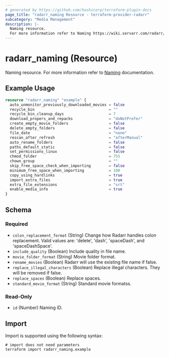 ```yaml
---
# generated by https://github.com/hashicorp/terraform-plugin-docs
page_title: "radarr_naming Resource - terraform-provider-radarr"
subcategory: "Media Management"
description: |-
  Naming resource.
  For more information refer to Naming https://wiki.servarr.com/radarr/settings#community-naming-suggestions documentation.
---
```


# radarr_naming (Resource)

[subcategory:Media Management]: #
Naming resource.
For more information refer to [Naming](https://wiki.servarr.com/radarr/settings#community-naming-suggestions) documentation.

## Example Usage

```terraform
resource "radarr_naming" "example" {
  auto_unmonitor_previously_downloaded_movies = false
  recycle_bin                                 = ""
  recycle_bin_cleanup_days                    = 7
  download_propers_and_repacks                = "doNotPrefer"
  create_empty_movie_folders                  = false
  delete_empty_folders                        = false
  file_date                                   = "none"
  rescan_after_refresh                        = "afterManual"
  auto_rename_folders                         = false
  paths_default_static                        = false
  set_permissions_linux                       = false
  chmod_folder                                = 755
  chown_group                                 = ""
  skip_free_space_check_when_importing        = false
  minimum_free_space_when_importing           = 100
  copy_using_hardlinks                        = true
  import_extra_files                          = true
  extra_file_extensions                       = "srt"
  enable_media_info                           = true
}
```

<!-- schema generated by tfplugindocs -->
## Schema

### Required

- `colon_replacement_format` (String) Change how Radarr handles colon replacement. Valid values are: 'delete', 'dash', 'spaceDash', and 'spaceDashSpace'.
- `include_quality` (Boolean) Include quality in file name.
- `movie_folder_format` (String) Movie folder format.
- `rename_movies` (Boolean) Radarr will use the existing file name if false.
- `replace_illegal_characters` (Boolean) Replace illegal characters. They will be removed if false.
- `replace_spaces` (Boolean) Replace spaces.
- `standard_movie_format` (String) Standard movie formatss.

### Read-Only

- `id` (Number) Naming ID.

## Import

Import is supported using the following syntax:

```shell
# import does not need parameters
terraform import radarr_naming.example
```
